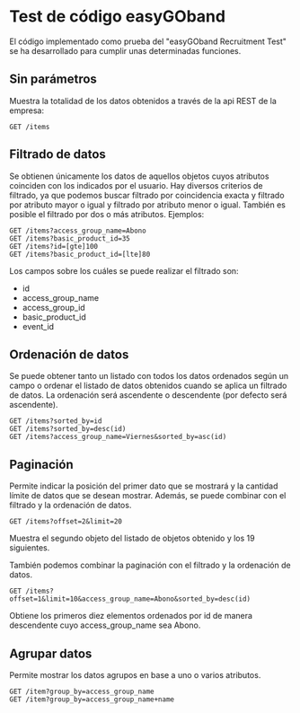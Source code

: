 # Test de código easyGOband

El código implementado como prueba del "easyGOband Recruitment Test" se ha desarrollado para cumplir
unas determinadas funciones.



## Sin parámetros

Muestra la totalidad de los datos obtenidos a través de la api REST de la empresa:
``` 
GET /items
```

## Filtrado de datos

Se obtienen únicamente los datos de aquellos objetos cuyos atributos coinciden con los indicados por
el usuario. Hay diversos criterios de filtrado, ya que podemos buscar filtrado por coincidencia exacta
y filtrado por atributo mayor o igual y filtrado por atributo menor o igual. También es posible
el filtrado por dos o más atributos. Ejemplos:
```
GET /items?access_group_name=Abono
GET /items?basic_product_id=35
GET /items?id=[gte]100
GET /items?basic_product_id=[lte]80
```
Los campos sobre los cuáles se puede realizar el filtrado son:
- id
- access_group_name
- access_group_id
- basic_product_id
- event_id


## Ordenación de datos

Se puede obtener tanto un listado con todos los datos ordenados según un campo o ordenar el listado de datos obtenidos
cuando se aplica un filtrado de datos. La ordenación será ascendente o descendente (por defecto será ascendente).
```
GET /items?sorted_by=id
GET /items?sorted_by=desc(id)
GET /items?access_group_name=Viernes&sorted_by=asc(id)
```

## Paginación

Permite indicar la posición del primer dato que se mostrará y la cantidad límite de datos que se desean mostrar.
Además, se puede combinar con el filtrado y la ordenación de datos. 
```
GET /items?offset=2&limit=20  
```
Muestra el segundo objeto del listado de objetos obtenido y los 19 siguientes.

También podemos combinar la paginación con el filtrado y la ordenación de datos.
```
GET /items?offset=1&limit=10&access_group_name=Abono&sorted_by=desc(id)
```
Obtiene los primeros diez elementos ordenados por id de manera descendente cuyo access_group_name sea Abono. 

## Agrupar datos

Permite mostrar los datos agrupos en base a uno o varios atributos.
```
GET /item?group_by=access_group_name
GET /item?group_by=access_group_name+name
```
